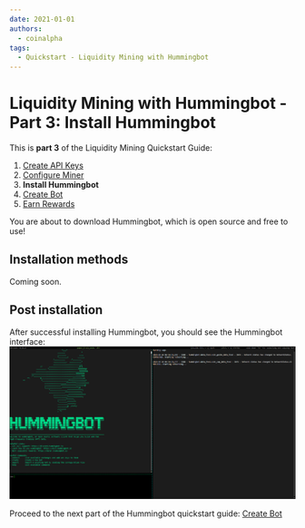 ```yaml
---
date: 2021-01-01
authors:
  - coinalpha
tags:
  - Quickstart - Liquidity Mining with Hummingbot
---
```


# Liquidity Mining with Hummingbot - Part 3: Install Hummingbot

This is **part 3** of the Liquidity Mining Quickstart Guide:

  1. [Create API Keys]
  2. [Configure Miner]
  3. **Install Hummingbot**
  4. [Create Bot]
  5. [Earn Rewards]

You are about to download Hummingbot, which is open source and free to use!

## Installation methods

Coming soon.

## Post installation

After successful installing Hummingbot, you should see the Hummingbot interface:
![Hummingbot CLI](./3-a-hummingbot-cli.png)

Proceed to the next part of the Hummingbot quickstart guide: [Create Bot][Create Bot]

[Create API Keys]: 1-create-keys.md
[Configure Miner]: 2-configure-miner.md
[Create Bot]: 4-create-bot.md
[Earn Rewards]: 5-earn-rewards.md
